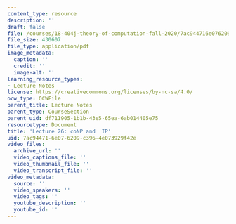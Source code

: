 ```yaml
---
content_type: resource
description: ''
draft: false
file: /courses/18-404j-theory-of-computation-fall-2020/7ac944716e076209c3964e073929f42e_MIT18_404f20_lec26.pdf
file_size: 430607
file_type: application/pdf
image_metadata:
  caption: ''
  credit: ''
  image-alt: ''
learning_resource_types:
- Lecture Notes
license: https://creativecommons.org/licenses/by-nc-sa/4.0/
ocw_type: OCWFile
parent_title: Lecture Notes
parent_type: CourseSection
parent_uid: df711905-1b1b-43e5-65ea-6ab014405e75
resourcetype: Document
title: 'Lecture 26: coNP and  IP'
uid: 7ac94471-6e07-6209-c396-4e073929f42e
video_files:
  archive_url: ''
  video_captions_file: ''
  video_thumbnail_file: ''
  video_transcript_file: ''
video_metadata:
  source: ''
  video_speakers: ''
  video_tags: ''
  youtube_description: ''
  youtube_id: ''
---
```

